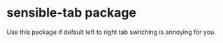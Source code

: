 # sensible-tab package

Use this package if default left to right tab switching is annoying
for you.
